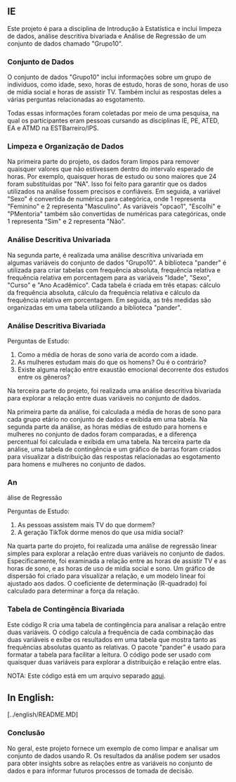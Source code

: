 ## IE

Este projeto é para a disciplina de Introdução à Estatística e inclui limpeza de dados, análise descritiva bivariada e Análise de Regressão de um conjunto de dados chamado "Grupo10".

### Conjunto de Dados

O conjunto de dados "Grupo10" inclui informações sobre um grupo de indivíduos, como idade, sexo, horas de estudo, horas de sono, horas de uso de mídia social e horas de assistir TV. Também inclui as respostas deles a várias perguntas relacionadas ao esgotamento.

Todas essas informações foram coletadas por meio de uma pesquisa, na qual os participantes eram pessoas cursando as disciplinas IE, PE, ATED, EA e ATMD na ESTBarreiro/IPS.

### Limpeza e Organização de Dados

Na primeira parte do projeto, os dados foram limpos para remover quaisquer valores que não estivessem dentro do intervalo esperado de horas. Por exemplo, quaisquer horas de estudo ou sono maiores que 24 foram substituídas por "NA". Isso foi feito para garantir que os dados utilizados na análise fossem precisos e confiáveis. Em seguida, a variável "Sexo" é convertida de numérica para categórica, onde 1 representa "Feminino" e 2 representa "Masculino". As variáveis "opcao1", "Escolhi" e "PMentoria" também são convertidas de numéricas para categóricas, onde 1 representa "Sim" e 2 representa "Não".

### Análise Descritiva Univariada

Na segunda parte, é realizada uma análise descritiva univariada em algumas variáveis do conjunto de dados "Grupo10". A biblioteca "pander" é utilizada para criar tabelas com frequência absoluta, frequência relativa e frequência relativa em porcentagem para as variáveis "Idade", "Sexo", "Curso" e "Ano Acadêmico". Cada tabela é criada em três etapas: cálculo da frequência absoluta, cálculo da frequência relativa e cálculo da frequência relativa em porcentagem. Em seguida, as três medidas são organizadas em uma tabela utilizando a biblioteca "pander".

### Análise Descritiva Bivariada

Perguntas de Estudo:

1. Como a média de horas de sono varia de acordo com a idade.
2. As mulheres estudam mais do que os homens? Ou é o contrário?
3. Existe alguma relação entre exaustão emocional decorrente dos estudos entre os gêneros?

Na terceira parte do projeto, foi realizada uma análise descritiva bivariada para explorar a relação entre duas variáveis no conjunto de dados.

Na primeira parte da análise, foi calculada a média de horas de sono para cada grupo etário no conjunto de dados e exibida em uma tabela. Na segunda parte da análise, as horas médias de estudo para homens e mulheres no conjunto de dados foram comparadas, e a diferença percentual foi calculada e exibida em uma tabela. Na terceira parte da análise, uma tabela de contingência e um gráfico de barras foram criados para visualizar a distribuição das respostas relacionadas ao esgotamento para homens e mulheres no conjunto de dados.

### An

álise de Regressão

Perguntas de Estudo:

1. As pessoas assistem mais TV do que dormem?
2. A geração TikTok dorme menos do que usa mídia social?

Na quarta parte do projeto, foi realizada uma análise de regressão linear simples para explorar a relação entre duas variáveis no conjunto de dados. Especificamente, foi examinada a relação entre as horas de assistir TV e as horas de sono, e as horas de uso de mídia social e sono. Um gráfico de dispersão foi criado para visualizar a relação, e um modelo linear foi ajustado aos dados. O coeficiente de determinação (R-quadrado) foi calculado para determinar a força da relação.

### Tabela de Contingência Bivariada

Este código R cria uma tabela de contingência para analisar a relação entre duas variáveis. O código calcula a frequência de cada combinação das duas variáveis e exibe os resultados em uma tabela que mostra tanto as frequências absolutas quanto as relativas. O pacote "pander" é usado para formatar a tabela para facilitar a leitura. O código pode ser usado com quaisquer duas variáveis para explorar a distribuição e relação entre elas.

NOTA: Este código está em um arquivo separado [aqui](bivariate_contigence.R).

## In English:
[../english/README.MD]

### Conclusão

No geral, este projeto fornece um exemplo de como limpar e analisar um conjunto de dados usando R. Os resultados da análise podem ser usados para obter insights sobre as relações entre as variáveis no conjunto de dados e para informar futuros processos de tomada de decisão.

